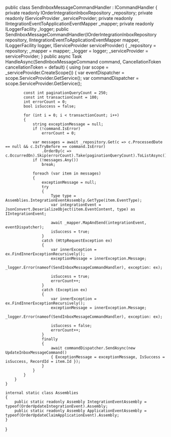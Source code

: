 public class SendInboxMessageCommandHandler : ICommandHandler<SendInboxMessageCommand>
{
	private readonly IOrderIntegrationInboxRepository _repository;
	private readonly IServiceProvider _serviceProvider;
	private readonly IIntegrationEventToApplicationEventMapper _mapper;
	private readonly ILoggerFacility _logger;
	public SendInboxMessageCommandHandler(IOrderIntegrationInboxRepository repository, IIntegrationEventToApplicationEventMapper mapper, ILoggerFacility logger, IServiceProvider serviceProvider)
	{
		_repository = repository;
		_mapper = mapper;
		_logger = logger;
		_serviceProvider = serviceProvider;
	}
	public async Task HandleAsync(SendInboxMessageCommand command, CancellationToken cancellationToken = default)
	{
		using (var scope = _serviceProvider.CreateScope())
		{
			var eventDispatcher = scope.ServiceProvider.GetService<IEventDispatcher>();
			var commandDispatcher = scope.ServiceProvider.GetService<ICommandDispatcher>();

			const int paginationQueryCount = 250;
			const int transactionCount = 100;
			int errorCount = 0;
			bool isSuccess = false;

			for (int i = 0; i < transactionCount; i++)
			{
				string exceptionMessage = null;
				if (!command.IsError)
					errorCount = 0;

				var messages = await _repository.Get(c => c.ProcessedDate == null && c.IsTryBefore == command.IsError)
					.OrderBy(c => c.OccurredOn).Skip(errorCount).Take(paginationQueryCount).ToListAsync();
				if (!messages.Any())
					break;

				foreach (var item in messages)
				{
					exceptionMessage = null;
					try
					{
						Type type = Assemblies.IntegrationEventAssembly.GetType(item.EventType);
						var integrationEvent = JsonConvert.DeserializeObject(item.EventContent, type) as IIntegrationEvent;

						await _mapper.MapAndSend(integrationEvent, eventDispatcher);
						isSuccess = true;
					}
					catch (HttpRequestException ex)
					{
						var innerException = ex.FindInnerExceptionRecursively();
						exceptionMessage = innerException.Message;
						_logger.Error(nameof(SendInboxMessageCommandHandler), exception: ex);

						isSuccess = true;
						errorCount++;
					}
					catch (Exception ex)
					{
						var innerException = ex.FindInnerExceptionRecursively();
						exceptionMessage = innerException.Message;
						_logger.Error(nameof(SendInboxMessageCommandHandler), exception: ex);

						isSuccess = false;
						errorCount++;
					}
					finally
					{
						await commandDispatcher.SendAsync(new UpdateInboxMessageCommand() 
						{ ExceptionMessage = exceptionMessage, IsSuccess = isSuccess, RecordId = item.Id });
					}
				}
			}
		}
	}

	internal static class Assemblies
	{
		public static readonly Assembly IntegrationEventAssembly = typeof(OrderUpdateIntegrationEvent).Assembly;
		public static readonly Assembly ApplicationEventAssembly = typeof(OrderUpdateClaimApplicationEvent).Assembly;
	}
}

